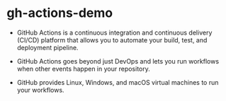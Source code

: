 # gh-actions-demo

- GitHub Actions is a continuous integration and continuous delivery (CI/CD) platform that allows you to automate your build, test, and deployment pipeline.

- GitHub Actions goes beyond just DevOps and lets you run workflows when other events happen in your repository.

- GitHub provides Linux, Windows, and macOS virtual machines to run your workflows.